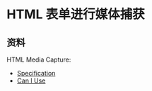 # HTML 表单进行媒体捕获

## 资料

HTML Media Capture:

- [Specification](https://www.w3.org/TR/html-media-capture/)
- [Can I Use](https://caniuse.com/html-media-capture)